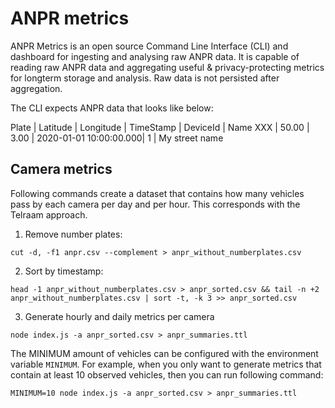 # ANPR metrics

ANPR Metrics is an open source Command Line Interface (CLI) and dashboard for ingesting and analysing raw ANPR data. It is capable of reading raw ANPR data and aggregating useful & privacy-protecting metrics for longterm storage and analysis. Raw data is not persisted after aggregation.

The CLI expects ANPR data that looks like below:

Plate | Latitude | Longitude | TimeStamp | DeviceId | Name
XXX | 50.00 | 3.00 | 2020-01-01 10:00:00.000| 1 | My street name

## Camera metrics

Following commands create a dataset that contains how many vehicles pass by each camera per day and per hour. This corresponds with the Telraam approach.

1. Remove number plates:
```
cut -d, -f1 anpr.csv --complement > anpr_without_numberplates.csv
```

2. Sort by timestamp:
```
head -1 anpr_without_numberplates.csv > anpr_sorted.csv && tail -n +2 anpr_without_numberplates.csv | sort -t, -k 3 >> anpr_sorted.csv
```

3. Generate hourly and daily metrics per camera
```
node index.js -a anpr_sorted.csv > anpr_summaries.ttl
```

The MINIMUM amount of vehicles can be configured with the environment variable `MINIMUM`. For example, when you only want to generate metrics that contain at least 10 observed vehicles, then you can run following command:
```
MINIMUM=10 node index.js -a anpr_sorted.csv > anpr_summaries.ttl
```